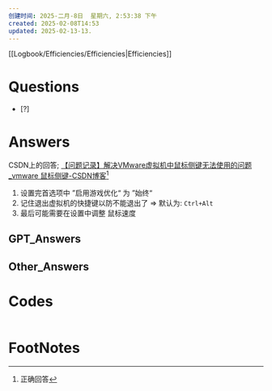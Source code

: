 ```yaml
---
创建时间: 2025-二月-8日  星期六, 2:53:38 下午
created: 2025-02-08T14:53
updated: 2025-02-13-13.
---
```

[[Logbook/Efficiencies/Efficiencies|Efficiencies]]
 
# Questions

- [?] 


# Answers

CSDN上的回答; [【问题记录】解决VMware虚拟机中鼠标侧键无法使用的问题\_vmware 鼠标侧键-CSDN博客](https://blog.csdn.net/DCTANT/article/details/143321877)[^1]


1. 设置完首选项中 ”启用游戏优化“ 为 ”始终“
2. 记住退出虚拟机的快捷键以防不能退出了 $\Longrightarrow$ 默认为: `Ctrl+Alt`
3. 最后可能需要在设置中调整 鼠标速度

## GPT_Answers


## Other_Answers


# Codes

```python

```



# FootNotes

[^1]: 正确回答